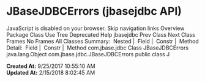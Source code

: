 # JBaseJDBCErrors (jbasejdbc   API)

JavaScript is disabled on your browser. Skip navigation links Overview Package Class Use Tree Deprecated Help jbasejdbc Prev Class Next Class Frames No Frames All Classes Summary:  Nested |  Field |  Constr |  Method Detail:  Field |  Constr |  Method com.jbase.jdbc Class JBaseJDBCErrors java.lang.Object com.jbase.jdbc.JBaseJDBCErrors public class J  

**Created At:** 9/25/2017 10:55:10 AM  
**Updated At:** 2/15/2018 8:02:45 AM  

